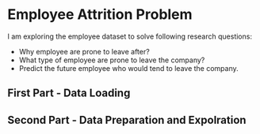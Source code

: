 # Employee Attrition Problem

I am exploring the employee dataset to solve following research questions: 
* Why employee are prone to leave after?
* What type of employee are prone to leave the company?
* Predict the future employee who would tend to leave the company.

## First Part - Data Loading


## Second Part - Data Preparation and Expolration
